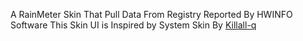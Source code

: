 A RainMeter Skin That Pull Data From Registry Reported By HWINFO Software
This Skin UI is Inspired by System Skin By [Killall-q](https://www.deviantart.com/killall-q/art/System-926752832) 